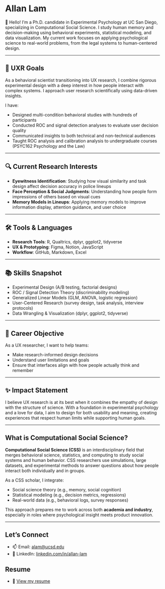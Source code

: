# Allan Lam

👋 Hello! I’m a Ph.D. candidate in Experimental Psychology at UC San Diego, specializing in Computational Social Science. I study human memory and decision-making using behavioral experiments, statistical modeling, and data visualization. My current work focuses on applying psychological science to real-world problems, from the legal systems to human-centered design.

---

## 🧠 UXR Goals 

As a behavioral scientist transitioning into UX research, I combine rigorous experimental design with a deep interest in how people interact with complex systems. I approach user research scientifically using data-driven insights.

I have:
- Designed multi-condition behavioral studies with hundreds of participants
- Conducted ROC and signal detection analyses to evaluate user decision quality
- Communicated insights to both technical and non-technical audiences
- Taught ROC analysis and calibration analysis to undergraduate courses (PSYC162 Psychology and the Law) 

---

## 🔍 Current Research Interests 

- **Eyewitness Identification**: Studying how visual similarity and task design affect decision accuracy in police lineups  
- **Face Perception & Social Judgments**: Understanding how people form impressions of others based on visual cues  
- **Memory Models in Lineups**: Applying memory models to improve information display, attention guidance, and user choice

---

## 🛠️ Tools & Languages 

- **Research Tools**: R, Qualtrics, dplyr, ggplot2, tidyverse  
- **UX & Prototyping**: Figma, Notion, JavaScript  
- **Workflow**: GitHub, Markdown, Excel

---

## 📚 Skills Snapshot 

- Experimental Design (A/B testing, factorial designs)
- ROC / Signal Detection Theory (discriminability modeling)
- Generalized Linear Models (GLM, ANOVA, logistic regression)
- User-Centered Research (survey design, task analysis, interview protocols)
- Data Wrangling & Visualization (dplyr, ggplot2, tidyverse)

---

## 🎯 Career Objective 

As a UX researcher, I want to help teams:
- Make research-informed design decisions  
- Understand user limitations and goals  
- Ensure that interfaces align with how people actually think and remember

---

## ✨ Impact Statement 

I believe UX research is at its best when it combines the empathy of design with the structure of science. With a foundation in experimental psychology and a love for data, I aim to design for both usability and meaning, creating experiences that respect human limits while supporting human goals.

---

## What is Computational Social Science?

**Computational Social Science (CSS)** is an interdisciplinary field that merges behavioral science, statistics, and computing to study social systems and human behavior. CSS researchers use simulations, large datasets, and experimental methods to answer questions about how people interact both individually and in groups.

As a CSS scholar, I integrate:
- Social science theory (e.g., memory, social cognition)
- Statistical modeling (e.g., decision metrics, regressions)
- Real-world data (e.g., behavioral logs, survey responses)

This approach prepares me to work across both **academia and industry**, especially in roles where psychological insight meets product innovation.

---

## Let’s Connect

- 📫 Email: [alam@ucsd.edu](mailto:alam@ucsd.edu)
- 🔗 LinkedIn: [linkedin.com/in/allan-lam](https://www.linkedin.com/in/allan-lam/)

## Resume 
- 📄 [View my resume](./Allan_Lam_Resume.pdf)
